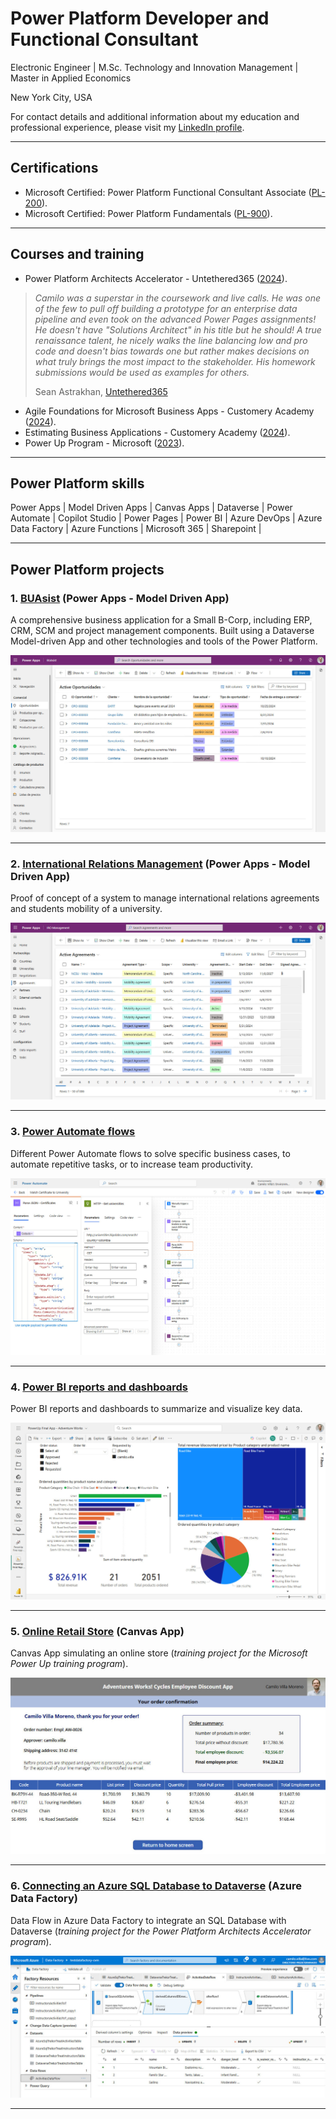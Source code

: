 # Power Platform Developer and Functional Consultant

Electronic Engineer | M.Sc. Technology and Innovation Management | Master in Applied Economics

New York City, USA

For contact details and additional information about my education and professional experience, please visit my [LinkedIn profile](https://www.linkedin.com/in/camilo-villa-moreno). 

---

## Certifications
- Microsoft Certified: Power Platform Functional Consultant Associate ([PL-200](https://learn.microsoft.com/api/credentials/share/en-us/camilovillam/7E93DCEB794FFFD8?sharingId=2FEA0D547B3520DC)). 
- Microsoft Certified: Power Platform Fundamentals ([PL-900](https://learn.microsoft.com/api/credentials/share/en-us/camilovillam/512AE2FB181DCE59?sharingId=2FEA0D547B3520DC)). 

---

## Courses and training
- Power Platform Architects Accelerator - Untethered365 ([2024](https://raw.githubusercontent.com/camilovillam/camilovillam.github.io/refs/heads/main/assets/img/certificates/ArchitectsAccelerator_Certificate_of_completion_2024.jpg)).

> *Camilo was a superstar in the coursework and live calls. He was one of the few to pull off building a prototype for an enterprise data pipeline and even took on the advanced Power Pages assignments! He doesn't have "Solutions Architect" in his title but he should! A true renaissance talent, he nicely walks the line balancing low and pro code and doesn't bias towards one but rather makes decisions on what truly brings the most impact to the stakeholder. His homework submissions would be used as examples for others.*
>
> Sean Astrakhan, [Untethered365](https://www.linkedin.com/posts/untethered-365_september-cohort-certificates-of-completion-activity-7257488974418530306-mW3o)


- Agile Foundations for Microsoft Business Apps - Customery Academy ([2024](https://raw.githubusercontent.com/camilovillam/camilovillam.github.io/refs/heads/main/assets/img/certificates/Customery_Agile_Foundations_certificate.jpg)).
- Estimating Business Applications - Customery Academy ([2024](https://raw.githubusercontent.com/camilovillam/camilovillam.github.io/refs/heads/main/assets/img/certificates/Customery_Estimating_business_apps_certificate.jpg)).
- Power Up Program - Microsoft ([2023](https://www.credly.com/badges/11f8b0f3-a99c-4dc8-b81e-904c60242a11)).

---

## Power Platform skills
Power Apps | Model Driven Apps | Canvas Apps | Dataverse | Power Automate | Copilot Studio | Power Pages | Power BI | Azure DevOps | Azure Data Factory | Azure Functions | Microsoft 365 | Sharepoint |

---

## Power Platform projects

### 1. [BUAsist](https://camilovillam.github.io/projects/BUAsist) (Power Apps - Model Driven App)

A comprehensive business application for a Small B-Corp, including ERP, CRM, SCM and project management components. Built using a Dataverse Model-driven App and other technologies and tools of the Power Platform.

[![BUAsist - Model-Driven App - Main grid opportunities](https://raw.githubusercontent.com/camilovillam/camilovillam.github.io/refs/heads/main/assets/img/projects/BUAsist_01.jpg)](https://camilovillam.github.io/projects/BUAsist)

---

### 2. [International Relations Management](https://camilovillam.github.io/projects/irm_poc) (Power Apps - Model Driven App)

Proof of concept of a system to manage international relations agreements and students mobility of a university.

[![IRM - Model-Driven App - Main grid Agreements](https://raw.githubusercontent.com/camilovillam/camilovillam.github.io/refs/heads/main/assets/img/projects/IRO_management_01.jpg)](https://camilovillam.github.io/projects/irm_poc)

---

### 3. [Power Automate flows](https://camilovillam.github.io/projects/power_automate)

Different Power Automate flows to solve specific business cases, to automate repetitive tasks, or to increase team productivity.

[![Power Automate Flow](https://raw.githubusercontent.com/camilovillam/camilovillam.github.io/refs/heads/main/assets/img/projects/Power%20Automate%20flow_JSON_http_requests.jpg)](https://camilovillam.github.io/projects/power_automate)

---

### 4. [Power BI reports and dashboards](https://camilovillam.github.io/projects/power_bi)

Power BI reports and dashboards to summarize and visualize key data.

[![Power BI report](https://raw.githubusercontent.com/camilovillam/camilovillam.github.io/refs/heads/main/assets/img/projects/Power%20BI%20report.jpg)](https://camilovillam.github.io/projects/power_bi)

---


### 5. [Online Retail Store](https://camilovillam.github.io/projects/canvas_app) (Canvas App)

Canvas App simulating an online store (*training project for the Microsoft Power Up training program*).

[![Canvas App](https://raw.githubusercontent.com/camilovillam/camilovillam.github.io/refs/heads/main/assets/img/projects/Canvas_app_05.jpg)](https://camilovillam.github.io/projects/canvas_app)

---


### 6. [Connecting an Azure SQL Database to Dataverse](https://camilovillam.github.io/projects/azure_data_factory) (Azure Data Factory)

Data Flow in Azure Data Factory to integrate an SQL Database with Dataverse (*training project for the Power Platform Architects Accelerator program*).

[![Azure Data Factory](https://raw.githubusercontent.com/camilovillam/camilovillam.github.io/refs/heads/main/assets/img/projects/Azure_Data_Factory_01.jpg)](https://camilovillam.github.io/projects/azure_data_factory)

---